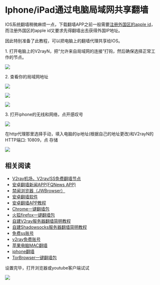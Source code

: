 Iphone/iPad通过电脑局域网共享翻墙
======================

IOS系统翻墙稍微麻烦一点，下载翻墙APP之前一般需要[注册外国区的apple id](AppleID.md)，而注册外国区的apple id又要求先得翻墙出去获得外国IP地址。

因此特别准备了此教程，可以把电脑上的翻墙代理共享给IOS。

1\. 打开电脑上的V2rayN，把“允许来自局域网的连接”打钩，然后确保选择正常工作的节点。

![](https://v2free.org/docs/SSPanel/iOS/fqByLan_files/v2rayn1.jpg)

2\. 查看你的局域网地址

![](https://v2free.org/docs/SSPanel/iOS/fqByLan_files/bg2dvj4l-2.jpg)

![](https://v2free.org/docs/SSPanel/iOS/fqByLan_files/e07azw0k-2.jpg)

![](https://v2free.org/docs/SSPanel/iOS/fqByLan_files/hvzje8xj-3.jpg)

3\. 打开iphone的无线和网络，点开感叹号

![](https://v2free.org/docs/SSPanel/iOS/fqByLan_files/kp3hujth-3.jpg)

在http代理那里选择手动，填入电脑的ip地址(根据自己的地址更改)和V2rayN的HTTP端口: 10809，点 存储

![](https://v2free.org/docs/SSPanel/iOS/fqByLan_files/o_vezkpg-4.jpg)

## 相关阅读
*   [V2ray机场，V2ray/SS免费翻墙节点](https://github.com/bannedbook/fanqiang/wiki/V2ray%E6%9C%BA%E5%9C%BA)
*   [安卓翻墙新闻APP(FQNews APP)](https://github.com/bannedbook/fanqiang/wiki/%E7%A6%81%E9%97%BB%E7%BD%91%E5%AE%89%E5%8D%93%E7%BF%BB%E5%A2%99%E6%96%B0%E9%97%BBAPP)
*   [禁闻浏览器（JWBrowser）](https://github.com/bannedbook/fanqiang/wiki/%E5%AE%89%E5%8D%93%E7%BF%BB%E5%A2%99%E8%BD%AF%E4%BB%B6#JWBrowser)
*   [安卓翻墙软件](https://github.com/bannedbook/fanqiang/wiki/%E5%AE%89%E5%8D%93%E7%BF%BB%E5%A2%99%E8%BD%AF%E4%BB%B6)
*   [安卓翻墙APP教程](https://github.com/bannedbook/fanqiang/tree/master/android)
*   [Chrome一键翻墙包](https://github.com/bannedbook/fanqiang/wiki/Chrome%E4%B8%80%E9%94%AE%E7%BF%BB%E5%A2%99%E5%8C%85)
*   [火狐firefox一键翻墙包](https://github.com/bannedbook/fanqiang/wiki/%E7%81%AB%E7%8B%90firefox%E4%B8%80%E9%94%AE%E7%BF%BB%E5%A2%99%E5%8C%85)
*   [自建V2ray服务器翻墙简明教程](https://github.com/bannedbook/fanqiang/blob/master/v2ss/%E8%87%AA%E5%BB%BAV2ray%E6%9C%8D%E5%8A%A1%E5%99%A8%E7%AE%80%E6%98%8E%E6%95%99%E7%A8%8B.md)
*   [自建Shadowsocks服务器翻墙简明教程](https://github.com/bannedbook/fanqiang/blob/master/v2ss/%E8%87%AA%E5%BB%BAShadowsocks%E6%9C%8D%E5%8A%A1%E5%99%A8%E7%AE%80%E6%98%8E%E6%95%99%E7%A8%8B.md)
*   [免费ss账号](https://github.com/bannedbook/fanqiang/wiki/%E5%85%8D%E8%B4%B9ss%E8%B4%A6%E5%8F%B7)
*   [v2ray免费账号](https://github.com/bannedbook/fanqiang/wiki/v2ray%E5%85%8D%E8%B4%B9%E8%B4%A6%E5%8F%B7)
*   [苹果电脑MAC翻墙](https://github.com/bannedbook/fanqiang/wiki/%E8%8B%B9%E6%9E%9C%E7%94%B5%E8%84%91MAC%E7%BF%BB%E5%A2%99)
*   [iphone翻墙](https://github.com/bannedbook/fanqiang/wiki/iphone%E7%BF%BB%E5%A2%99)
*   [TorBrowser一键翻墙包](https://github.com/bannedbook/fanqiang/wiki/TorBrowser%E4%B8%80%E9%94%AE%E7%BF%BB%E5%A2%99%E5%8C%85)

设置完毕，打开浏览器或youtube客户端试试

![](https://v2free.org/docs/SSPanel/iOS/fqByLan_files/r4zbexmr-3.jpg)